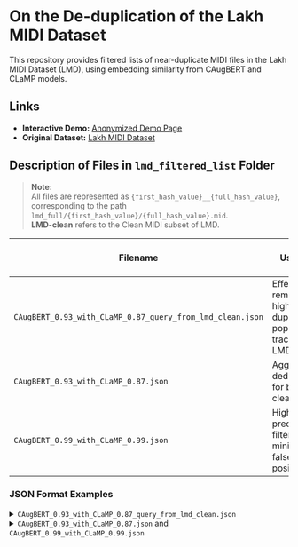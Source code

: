 # On the De-duplication of the Lakh MIDI Dataset

This repository provides filtered lists of near-duplicate MIDI files in the Lakh MIDI Dataset (LMD), using embedding similarity from CAugBERT and CLaMP models.


## Links

- **Interactive Demo:** [Anonymized Demo Page](https://anonymous-researcher-mir.github.io/lmd_deduplication/)
- **Original Dataset:** [Lakh MIDI Dataset](https://colinraffel.com/projects/lmd/)

## Description of Files in `lmd_filtered_list` Folder

> **Note:**  
> All files are represented as `{first_hash_value}__{full_hash_value}`, corresponding to the path `lmd_full/{first_hash_value}/{full_hash_value}.mid`.  
> **LMD-clean** refers to the Clean MIDI subset of LMD.

| Filename                                                   | Use Case                                                                 | # Clusters | # Duplicates | Thresholds (CAugBERT / CLaMP) | Query Source | Key Source |
|------------------------------------------------------------|--------------------------------------------------------------------------|------------|--------------|-------------------------------|---------------|-------------|
| `CAugBERT_0.93_with_CLaMP_0.87_query_from_lmd_clean.json`  | Effectively remove highly duplicated popular tracks in LMD              | 6,650      | 13,304       | 0.93 / 0.87                   | LMD-clean     | LMD-full    |
| `CAugBERT_0.93_with_CLaMP_0.87.json`                       | Aggressive deduplication for building a cleaner LMD                     | 23,566     | 68,075       | 0.93 / 0.87                   | LMD-full      | LMD-full    |
| `CAugBERT_0.99_with_CLaMP_0.99.json`                       | High-precision filtering minimizing false positives                      | 20,797     | 38,134       | 0.99 / 0.99                   | LMD-full      | LMD-full    |


### JSON Format Examples

<details>
<summary><code>CAugBERT_0.93_with_CLaMP_0.87_query_from_lmd_clean.json</code></summary>

> The outermost key follows the format: **`artist__songname`**

```json
{
  "ABBA__Dancing Queen": {
    "survived_file": "6__6d2cc12aea112c3d15c2fc68025d3b5f",
    "remove_file_list": [
      "1__1d78a66d4922a627ed4f195889613079",
      "3__316a42f7f290406c180df1507867127c",
      // ... potentially more files
    ],
  }
}

```
</details> <details> <summary><code>CAugBERT_0.93_with_CLaMP_0.87.json</code> and <code>CAugBERT_0.99_with_CLaMP_0.99.json</code></summary>

```json
{
    "d__d36a255aa705b018ae00ca64d1097c9b": [
    "3__3c59315eb2009726e1fb91edfada751b",
    "9__9f7380937414e5e675a4c6b3fa49e95b"
    ],
}
```
</details>
